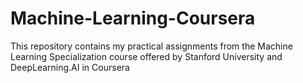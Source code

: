 # Machine-Learning-Coursera
This repository contains my practical assignments from the Machine Learning Specialization course offered by Stanford University and DeepLearning.AI in Coursera
